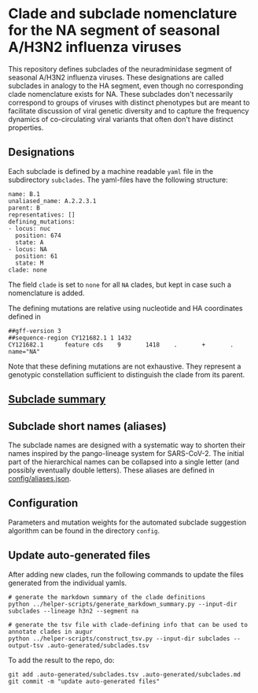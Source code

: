 # Clade and subclade nomenclature for the NA segment of seasonal A/H3N2 influenza viruses

This repository defines subclades of the neuradminidase segment of seasonal A/H3N2 influenza viruses.
These designations are called subclades in analogy to the HA segment, even though no corresponding clade nomenclature exists for NA.
These subclades don't necessarily correspond to groups of viruses with distinct phenotypes but are meant to facilitate discussion of viral genetic diversity and to capture the frequency dynamics of co-circulating viral variants that often don't have distinct properties.


## Designations

Each subclade is defined by a machine readable `yaml` file in the subdirectory `subclades`.
The yaml-files have the following structure:
```
name: B.1
unaliased_name: A.2.2.3.1
parent: B
representatives: []
defining_mutations:
- locus: nuc
  position: 674
  state: A
- locus: NA
  position: 61
  state: M
clade: none

```
The field `clade` is set to `none` for all `NA` clades, but kept in case such a nomenclature is added.

The defining mutations are relative using nucleotide and HA coordinates defined in
```
##gff-version 3
##sequence-region CY121682.1 1 1432
CY121682.1      feature cds    9       1418    .       +       .       name="NA"
```
Note that these defining mutations are not exhaustive. They represent a genotypic constellation sufficient to distinguish the clade from its parent.

## [Subclade summary](.auto-generated/subclades.md)

## Subclade short names (aliases)
The subclade names are designed with a systematic way to shorten their names inspired by the pango-lineage system for SARS-CoV-2.
The initial part of the hierarchical names can be collapsed into a single letter (and possibly eventually double letters).
These aliases are defined in [config/aliases.json](config/aliases.json).


## Configuration
Parameters and mutation weights for the automated subclade suggestion algorithm can be found in the directory `config`.

## Update auto-generated files
After adding new clades, run the following commands to update the files generated from the individual yamls.
```
# generate the markdown summary of the clade definitions
python ../helper-scripts/generate_markdown_summary.py --input-dir subclades --lineage h3n2 --segment na

# generate the tsv file with clade-defining info that can be used to annotate clades in augur
python ../helper-scripts/construct_tsv.py --input-dir subclades --output-tsv .auto-generated/subclades.tsv
```
To add the result to the repo, do:
```
git add .auto-generated/subclades.tsv .auto-generated/subclades.md
git commit -m "update auto-generated files"
```

